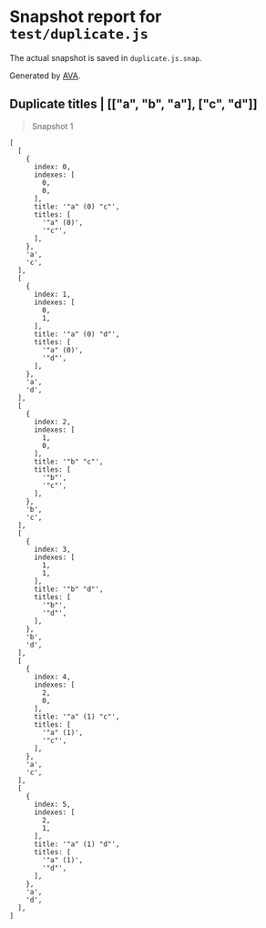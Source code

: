 # Snapshot report for `test/duplicate.js`

The actual snapshot is saved in `duplicate.js.snap`.

Generated by [AVA](https://ava.li).

## Duplicate titles | [["a", "b", "a"], ["c", "d"]]

> Snapshot 1

    [
      [
        {
          index: 0,
          indexes: [
            0,
            0,
          ],
          title: '"a" (0) "c"',
          titles: [
            '"a" (0)',
            '"c"',
          ],
        },
        'a',
        'c',
      ],
      [
        {
          index: 1,
          indexes: [
            0,
            1,
          ],
          title: '"a" (0) "d"',
          titles: [
            '"a" (0)',
            '"d"',
          ],
        },
        'a',
        'd',
      ],
      [
        {
          index: 2,
          indexes: [
            1,
            0,
          ],
          title: '"b" "c"',
          titles: [
            '"b"',
            '"c"',
          ],
        },
        'b',
        'c',
      ],
      [
        {
          index: 3,
          indexes: [
            1,
            1,
          ],
          title: '"b" "d"',
          titles: [
            '"b"',
            '"d"',
          ],
        },
        'b',
        'd',
      ],
      [
        {
          index: 4,
          indexes: [
            2,
            0,
          ],
          title: '"a" (1) "c"',
          titles: [
            '"a" (1)',
            '"c"',
          ],
        },
        'a',
        'c',
      ],
      [
        {
          index: 5,
          indexes: [
            2,
            1,
          ],
          title: '"a" (1) "d"',
          titles: [
            '"a" (1)',
            '"d"',
          ],
        },
        'a',
        'd',
      ],
    ]
